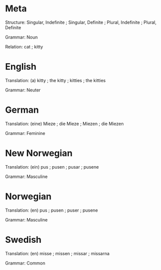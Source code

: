 Meta
====

Structure: Singular, Indefinite ; Singular, Definite ; Plural, Indefinite ; Plural, Definite

Grammar:   Noun

Relation:  cat ; kitty



English
=======

Translation: (a) kitty ; the kitty ; kitties ; the kitties

Grammar:     Neuter



German
======

Translation: (eine) Mieze ; die Mieze ; Miezen ; die Miezen

Grammar:     Feminine



New Norwegian
=============

Translation: (ein) pus ; pusen ; pusar ; pusene

Grammar:     Masculine



Norwegian
=========

Translation: (en) pus ; pusen ; puser ; pusene

Grammar:     Masculine



Swedish
=======

Translation: (en) misse ; missen ; missar ; missarna

Grammar:     Common
